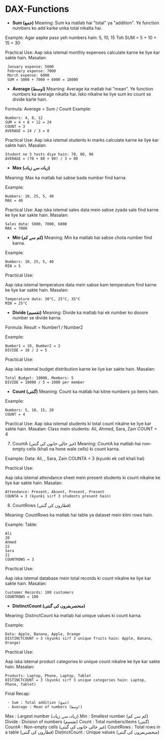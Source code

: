 # DAX-Functions

- **Sum (جمع)**
Meaning: Sum ka matlab hai "total" ya "addition". Ye function numbers ko add karke unka total nikalta hai.

Example:
Agar aapke pass yeh numbers hain: 5, 10, 15
Toh SUM = 5 + 10 + 15 = 30

Practical Use:
Aap iska istemal monthly expenses calculate karne ke liye kar sakte hain. Masalan:

     January expense: 5000
     February expense: 7000
     March expense: 6000
     SUM = 5000 + 7000 + 6000 = 18000

- **Average (اوسط)**
Meaning: Average ka matlab hai "mean". Ye function numbers ka average nikalta hai. Isko nikalne ke liye sum ko count se divide karte hain.

Formula:
Average = Sum / Count
Example:

    Numbers: 4, 8, 12
    SUM = 4 + 8 + 12 = 24
    COUNT = 3
    AVERAGE = 24 / 3 = 8

Practical Use:
Aap iska istemal students ki marks calculate karne ke liye kar sakte hain. Masalan:

    Student ne 3 tests diye hain: 70, 80, 90
    AVERAGE = (70 + 80 + 90) / 3 = 80

- **Max (زیادہ سے زیادہ)**

Meaning: Max ka matlab hai sabse bada number find karna.

Example:

    Numbers: 10, 25, 5, 40
    MAX = 40

Practical Use:
Aap iska istemal sales data mein sabse zyada sale find karne ke liye kar sakte hain. Masalan:

    Sales data: 5000, 7000, 6000
    MAX = 7000

- **Min (کم سے کم)**
Meaning: Min ka matlab hai sabse chota number find karna.

Example:

    Numbers: 10, 25, 5, 40
    MIN = 5

Practical Use:

Aap iska istemal temperature data mein sabse kam temperature find karne ke liye kar sakte hain. Masalan:

    Temperature data: 30°C, 25°C, 35°C
    MIN = 25°C

- **Divide (تقسیم)**
Meaning: Divide ka matlab hai ek number ko doosre number se divide karna.

Formula:
Result = Number1 / Number2

Example:

    Number1 = 10, Number2 = 2
    DIVIDE = 10 / 2 = 5

Practical Use:

Aap iska istemal budget distribution karne ke liye kar sakte hain. Masalan:

    Total Budget: 10000, Members: 5
    DIVIDE = 10000 / 5 = 2000 per member

- **Count (گنتی)**
Meaning: Count ka matlab hai kitne numbers ya items hain.

Example:

    Numbers: 5, 10, 15, 20
    COUNT = 4

Practical Use:
Aap iska istemal students ki total count nikalne ke liye kar sakte hain. Masalan:
Class mein students: Ali, Ahmed, Sara, Zain
COUNT = 4

7. CountA (غیر خالی خانوں کی گنتی)
Meaning: CountA ka matlab hai non-empty cells (khali na hone wale cells) ki count karna.

Example:
Data: Ali, , Sara, Zain
COUNTA = 3 (kyunki ek cell khali hai)

Practical Use:

Aap iska istemal attendance sheet mein present students ki count nikalne ke liye kar sakte hain. Masalan:

    Attendance: Present, Absent, Present, Present
    COUNTA = 3 (kyunki sirf 3 students present hain)

8. CountRows (قطاروں کی گنتی)

Meaning: CountRows ka matlab hai table ya dataset mein kitni rows hain.

Example:
Table:

    Ali
    20
    Ahmed
    22
    Sara
    21
    COUNTROWS = 3

Practical Use:

Aap iska istemal database mein total records ki count nikalne ke liye kar sakte hain. Masalan:

    Customer Records: 100 customers
    COUNTROWS = 100

- **DistinctCount (منحصربفروں کی گنتی)**

Meaning: DistinctCount ka matlab hai unique values ki count karna.

Example:

    Data: Apple, Banana, Apple, Orange
    DISTINCTCOUNT = 3 (kyunki sirf 3 unique fruits hain: Apple, Banana, Orange)

Practical Use:

Aap iska istemal product categories ki unique count nikalne ke liye kar sakte hain. Masalan:

    Products: Laptop, Phone, Laptop, Tablet
    DISTINCTCOUNT = 3 (kyunki sirf 3 unique categories hain: Laptop, Phone, Tablet)

Final Recap:

     - Sum : Total addition (جمع)
     - Average : Mean of numbers (اوسط)
Max : Largest number (زیادہ سے زیادہ)
Min : Smallest number (کم سے کم)
Divide : Division of numbers (تقسیم)
Count : Total numbers/items (گنتی)
CountA : Non-empty cells (غیر خالی خانوں کی گنتی)
CountRows : Total rows in a table (قطاروں کی گنتی)
DistinctCount : Unique values (منحصربفروں کی گنتی)
